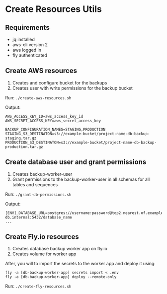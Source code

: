 # Create Resources Utils

## Requirements

- jq installed
- aws-cli version 2
- aws logged in
- fly authenticated

## Create AWS resources

1. Creates and configure bucket for the backups
2. Creates user with write permissions for the backup bucket

Run: `./create-aws-resources.sh` 

Output:

```
AWS_ACCESS_KEY_ID=aws_access_key_id
AWS_SECRET_ACCESS_KEY=aws_secret_access_key

BACKUP_CONFIGURATION_NAMES=STAGING,PRODUCTION
STAGING_S3_DESTINATON=s3://example-bucket/project-name-db-backup-staging.tar.gz
PRODUCTION_S3_DESTINATON=s3://example-bucket/project-name-db-backup-production.tar.gz
```

## Create database user and grant permissions

1. Creates backup-worker-user
2. Grant permissions to the backup-worker-user in all schemas for all tables and sequences

Run: `./grant-db-permissions.sh`

Output:

```
[ENV]_DATABASE_URL=postgres://username:password@top2.nearest.of.example-db.internal:5432/database_name
...
```

## Create Fly.io resources

1. Creates database backup worker app on fly.io
2. Creates volume for worker app

After, you will to import the secrets to the worker app and deploy it using:

```
fly -a [db-backup-worker-app] secrets import < .env
fly -a [db-backup-worker-app] deploy --remote-only
```

Run: `./create-fly-resources.sh`

